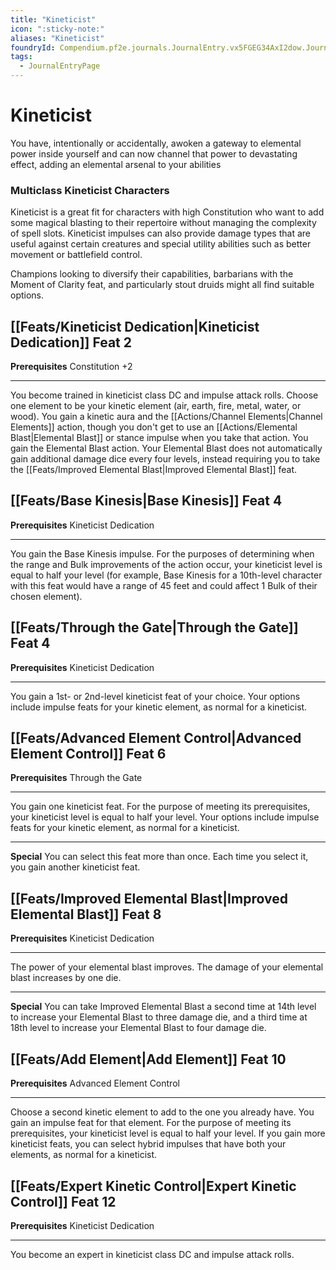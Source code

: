```yaml
---
title: "Kineticist"
icon: ":sticky-note:"
aliases: "Kineticist"
foundryId: Compendium.pf2e.journals.JournalEntry.vx5FGEG34AxI2dow.JournalEntryPage.1kRGIb5LPPKypQpN
tags:
  - JournalEntryPage
---
```


# Kineticist
You have, intentionally or accidentally, awoken a gateway to elemental power inside yourself and can now channel that power to devastating effect, adding an elemental arsenal to your abilities

### Multiclass Kineticist Characters

Kineticist is a great fit for characters with high Constitution who want to add some magical blasting to their repertoire without managing the complexity of spell slots. Kineticist impulses can also provide damage types that are useful against certain creatures and special utility abilities such as better movement or battlefield control.

Champions looking to diversify their capabilities, barbarians with the Moment of Clarity feat, and particularly stout druids might all find suitable options.

## [[Feats/Kineticist Dedication|Kineticist Dedication]] Feat 2

**Prerequisites** Constitution +2

* * *

You become trained in kineticist class DC and impulse attack rolls. Choose one element to be your kinetic element (air, earth, fire, metal, water, or wood). You gain a kinetic aura and the [[Actions/Channel Elements|Channel Elements]] action, though you don't get to use an [[Actions/Elemental Blast|Elemental Blast]] or stance impulse when you take that action. You gain the Elemental Blast action. Your Elemental Blast does not automatically gain additional damage dice every four levels, instead requiring you to take the [[Feats/Improved Elemental Blast|Improved Elemental Blast]] feat.

## [[Feats/Base Kinesis|Base Kinesis]] Feat 4

**Prerequisites** Kineticist Dedication

* * *

You gain the Base Kinesis impulse. For the purposes of determining when the range and Bulk improvements of the action occur, your kineticist level is equal to half your level (for example, Base Kinesis for a 10th-level character with this feat would have a range of 45 feet and could affect 1 Bulk of their chosen element).

## [[Feats/Through the Gate|Through the Gate]] Feat 4

**Prerequisites** Kineticist Dedication

* * *

You gain a 1st- or 2nd-level kineticist feat of your choice. Your options include impulse feats for your kinetic element, as normal for a kineticist.

## [[Feats/Advanced Element Control|Advanced Element Control]] Feat 6

**Prerequisites** Through the Gate

* * *

You gain one kineticist feat. For the purpose of meeting its prerequisites, your kineticist level is equal to half your level. Your options include impulse feats for your kinetic element, as normal for a kineticist.

* * *

**Special** You can select this feat more than once. Each time you select it, you gain another kineticist feat.

## [[Feats/Improved Elemental Blast|Improved Elemental Blast]] Feat 8

**Prerequisites** Kineticist Dedication

* * *

The power of your elemental blast improves. The damage of your elemental blast increases by one die.

* * *

**Special** You can take Improved Elemental Blast a second time at 14th level to increase your Elemental Blast to three damage die, and a third time at 18th level to increase your Elemental Blast to four damage die.

## [[Feats/Add Element|Add Element]] Feat 10

**Prerequisites** Advanced Element Control

* * *

Choose a second kinetic element to add to the one you already have. You gain an impulse feat for that element. For the purpose of meeting its prerequisites, your kineticist level is equal to half your level. If you gain more kineticist feats, you can select hybrid impulses that have both your elements, as normal for a kineticist.

## [[Feats/Expert Kinetic Control|Expert Kinetic Control]] Feat 12

**Prerequisites** Kineticist Dedication

* * *

You become an expert in kineticist class DC and impulse attack rolls.